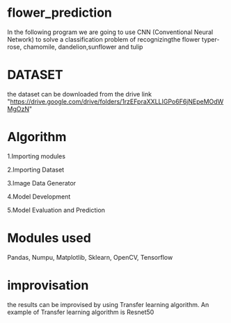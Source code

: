 # flower_prediction
In the following program we are going to use CNN (Conventional Neural Network) to solve a classification problem of recognizingthe flower typer-rose, chamomile, dandelion,sunflower and tulip

# DATASET
the dataset can be downloaded from the drive link "https://drive.google.com/drive/folders/1rzEFpraXXLLIGPo6F6jNEpeMOdWMgOzN"
# Algorithm
1.Importing modules

2.Importing Dataset 

3.Image Data Generator

4.Model Development 

5.Model Evaluation and Prediction

# Modules used
Pandas, Numpu, Matplotlib, Sklearn, OpenCV, Tensorflow 

# improvisation
the results can be improvised by using Transfer learning algorithm. An example of Transfer learning algorithm is Resnet50
